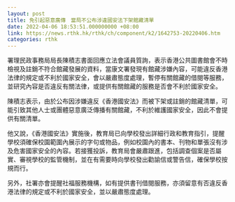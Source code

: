 ```yaml
---
layout: post
title: 免引起惡意廣傳　當局不公布涉違國安法下架館藏清單
date: 2022-04-06 18:53:51.000000000 +08:00
link: https://news.rthk.hk/rthk/ch/component/k2/1642753-20220406.htm
categories: rthk
---
```


署理民政事務局局長陳積志書面回應立法會議員質詢，表示香港公共圖書館會不時檢視及註銷不符合館藏發展的資料，當康文署發現有館藏涉嫌內容，可能違反香港法律的規定或不利於國家安全，會以嚴肅態度處理，暫停有關館藏的借閱等服務，並研究內容是否違反有關法律，或提供有關館藏的服務是否會不利於國家安全。

陳積志表示，由於公布因涉嫌違反《香港國安法》而被下架或註銷的館藏清單，可能引致其他人士或團體惡意廣泛傳播有關館藏，不利於維護國家安全，因此不會提供有關清單。

他又說，《香港國安法》實施後，教育局已向學校發出詳細行政和教育指引，提醒學校須確保校園範圍內展示的字句或物品，例如校園內的書本、刊物和單張沒有涉及危害國家安全的內容。若接獲投訴，教育局會嚴肅跟進，包括調查個案是否屬實、審視學校的監管機制，並在有需要時向學校發出勸諭信或警告信，確保學校按規而行。

另外，社署亦會提醒社福服務機構，如有提供書刊借閱服務，亦須留意有否違反香港法律的規定或不利於國家安全，並以嚴肅態度處理。

